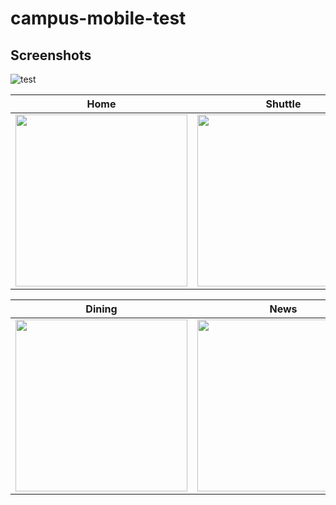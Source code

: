 # campus-mobile-test

## Screenshots
![test](https://github.com/UCSD/campus-mobile/blob/screenshots/screenshots/v5.0/ios/weather_card.png?raw=true "Weather")

| Home | Shuttle | Map |
|------|---------|-----|
| <img src="https://github.com/UCSD/campus-mobile/blob/screenshots/screenshots/v5.0/ios/weather_card.png?raw=true" width="275" /> | <img src="https://github.com/UCSD/campus-mobile/blob/screenshots/screenshots/v5.0/ios/shuttle_detail.png?raw=true" width="275" /> | <img src="https://github.com/UCSD/campus-mobile/blob/screenshots/screenshots/v5.0/ios/map.png?raw=true" width="275" /> |

| Dining | News | Events |
|--------|---------------|-----|
| <img src="https://github.com/UCSD/campus-mobile/blob/screenshots/screenshots/v5.0/ios/dining_detail.png?raw=true" width="275" /> | <img src="https://github.com/UCSD/campus-mobile/blob/screenshots/screenshots/v5.0/ios/news_card.png?raw=true" width="275" /> | <img src="https://github.com/UCSD/campus-mobile/blob/screenshots/screenshots/v5.0/ios/events_card.png?raw=true" width="275" /> |

